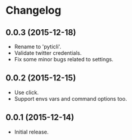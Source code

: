 # Changelog #


## 0.0.3 (2015-12-18)

- Rename to 'pyticli'.
- Validate twitter credentials.
- Fix some minor bugs related to settings.


## 0.0.2 (2015-12-15)

- Use click.
- Support envs vars and command options too.


## 0.0.1 (2015-12-14)

- Initial release.
